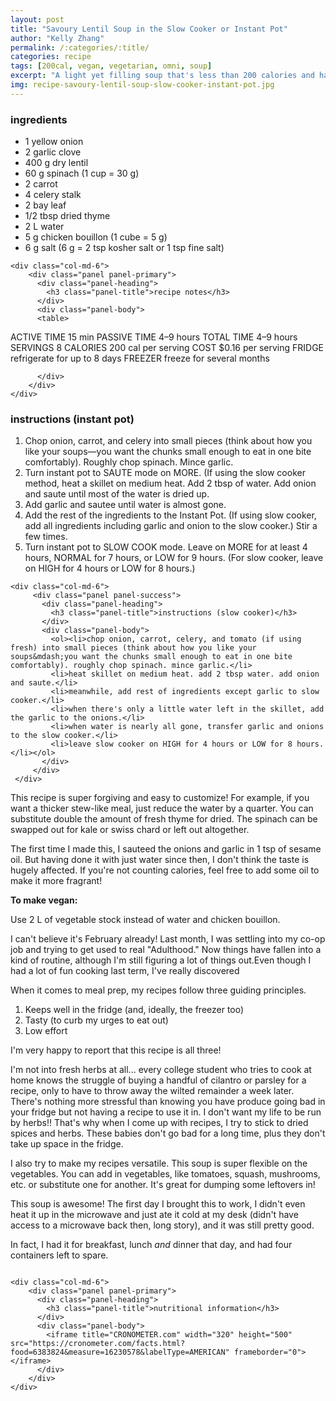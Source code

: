 ```yaml
---
layout: post
title: "Savoury Lentil Soup in the Slow Cooker or Instant Pot"
author: "Kelly Zhang"
permalink: /:categories/:title/
categories: recipe
tags: [200cal, vegan, vegetarian, omni, soup]
excerpt: "A light yet filling soup that's less than 200 calories and has 13 g of protein and 7 g of fiber. It's perfect for meal prep, and freezes well. Vegan and omni options!"
img: recipe-savoury-lentil-soup-slow-cooker-instant-pot.jpg
---
```


<script type="application/ld+json">
{
  "@context": "http://schema.org",
  "@type": "Recipe",
  "author": "Kelly Zhang",
  "keywords": "vegan, soup, meal, diet, weight loss, healthy",
  "cookTime": "PT4H",
  "prepTime": "PT15M",
  "totalTime": "PT4H",
  "cookingMethod": "Slow Cooking",
  "datePublished": "2019-01-13",
  "description": "A light yet filling soup that's less than 200 calories and has 13 g of protein and 7 g of fiber. It's perfect for meal prep, and freezes well. Vegan and omni options!",
  "image": "http://kellyzhang.me/food/images/recipe-savoury-lentil-soup-slow-cooker-instant-pot.jpg",
  "aggregateRating": {
    "@type": "AggregateRating",
    "ratingValue": "5",
    "reviewCount": "8"
  },
  "recipeIngredient": [
    "1 yellow onion",
    "2 garlic cloves",
    "400 g dried lentils",
    "60 g spinach",
    "2 carrots",
    "4 celery stalks",
    "2 bay leaves",
    "0.5 tbsp dried thyme",
    "2 L water",
    "5 g chicken bouillon",
    "6 g salt"
  ],
  "interactionStatistic": {
    "@type": "InteractionCounter",
    "interactionType": "http://schema.org/Comment",
    "userInteractionCount": "140"
  },
  "name": "Savoury Lentil Soup in the Slow Cooker or Instant Pot",
  "estimatedCost": {
    "@type": "MonetaryAmount",
    "currency": "CAD",
    "value": "10"
  },
  "nutrition": {
    "@type": "NutritionInformation",
    "calories": "197 calories",
    "carbohydrateContent": "36.1 grams carbohydrate",
    "fiberContent": "6.6 grams fiber",
    "sugarContent": "3 grams sugar",
    "cholesterolContent": "0 milligrams cholesterol",
    "fatContent": "0.7 grams fat",
    "saturatedFatContent": "0.1 grams saturated fat",
    "unsaturatedFatContent": "0.1 grams unsaturated fat",
    "transFatContent": "6.6 grams trans fat",
    "proteinContent": "13.1 grams protein",
    "sodiumContent": "416.3 milligrams sodium",
    "servingSize": "1.5 cups"
  },

  "tool": [
    {
      "@type": "HowToTool",
      "name": "Slow cooker or Instant Pot"
    },
    {
      "@type": "HowToTool",
      "name": "Skillet (if using slow cooker method)"
    },
    {
      "@type": "HowToTool",
      "name": "Spatula"
    },
    {
      "@type": "HowToTool",
      "name": "Kitchen knife"
    },
    {
      "@type": "HowToTool",
      "name": "Food scale (recommended to count calories accurately)"
    }
  ],

  "recipeCategory": "soup",
  "recipeCuisine": "Canadian",
  "recipeInstructions": [{
    "@type": "HowToStep",
    "text": "Chop onion, carrot, and celery into small pieces. Roughly chop spinach. Mince garlic."
  },{
    "@type": "HowToStep",
    "text": "Turn instant pot to SAUTE mode on MORE. (If using the slow cooker method, heat a skillet on medium heat. Add 2 tbsp of water. Add onion and saute until most of the water is dried up."
  },{
    "@type": "HowToStep",
    "text": "Add garlic and saute until water is almost gone."
  },{
    "@type": "HowToStep",
    "text": "Add the rest of the ingredients to the Instant Pot. (If using slow cooker, add all ingredients including garlic and onion to the slow cooker.) Stir a few times."
  },{
    "@type": "HowToStep",
    "text": "Turn instant pot to SLOW COOK mode. Leave on MORE for at least 4 hours, NORMAL for 7 hours, or LOW for 9 hours. (For slow cooker, leave on HIGH for 4 hours or LOW for 8 hours.)"
  }],  
  "recipeYield": "8 servings",
  "suitableForDiet": [
    "http://schema.org/LowFatDiet",
    "http://schema.org/GlutenFreeDiet",
    "http://schema.org/VeganDiet",
    "http://schema.org/VegetarianDiet",
    "http://schema.org/LowCalorieDiet",
    "http://schema.org/HalalDiet",
    "http://schema.org/HinduDiet",
    "http://schema.org/KosherDiet",
    "http://schema.org/LowLactoseDiet"
  ]
}
</script>


<div class="row">
    <div class="col-md-6">
        <div class="panel panel-primary">
          <div class="panel-heading">
            <h3 class="panel-title">ingredients</h3>
          </div>
          <div class="panel-body">
            <ul>
              <li>1 yellow onion</li>
              <li>2 garlic clove</li>
              <li>400 g dry lentil</li>
              <li>60 g spinach (1 cup = 30 g)</li>
              <li>2 carrot</li>
              <li>4 celery stalk</li>
              <li>2 bay leaf</li>
              <li>1/2 tbsp dried thyme</li>
              <li>2 L water</li>
              <li>5 g chicken bouillon (1 cube = 5 g)</li>
              <li>6 g salt (6 g = 2 tsp kosher salt or 1 tsp fine salt)</li>
            </ul>
          </div>
        </div>
    </div>

    <div class="col-md-6">
        <div class="panel panel-primary">
          <div class="panel-heading">
            <h3 class="panel-title">recipe notes</h3>
          </div>
          <div class="panel-body">
          <table>

<tr>
<th>ACTIVE TIME</th>
<td>15 min</td>
</tr>

<tbody>
<tr>
<th>PASSIVE TIME</th>
<td>4–9 hours</td>
</tr>
<tr>
<th>TOTAL TIME</th>
<td>4–9 hours</td>
</tr>
<tr>
<th>SERVINGS</th>
<td>8</td>
</tr>
<tr>
<th>CALORIES</th>
<td>200 cal per serving</td>
</tr>
<tr>
<th>COST</th>
<td>$0.16 per serving</td>
</tr>
<tr>
<th>FRIDGE</th>
<td>refrigerate for up to 8 days</td>
</tr>
<tr>
<th>FREEZER</th>
<td>freeze for several months</td>
</tr>
</tbody>
</table>

          </div>
        </div>
    </div>
</div>

<div class="row">
   <div class="col-md-6">
        <div class="panel panel-success">
          <div class="panel-heading">
            <h3 class="panel-title">instructions (instant pot)</h3>
          </div>
          <div class="panel-body">
            <ol><li>Chop onion, carrot, and celery into small pieces (think about how you like your soups&mdash;you want the chunks small enough to eat in one bite comfortably). Roughly chop spinach. Mince garlic.</li>
            <li>Turn instant pot to SAUTE mode on MORE. (If using the slow cooker method, heat a skillet on medium heat. Add 2 tbsp of water. Add onion and saute until most of the water is dried up.</li>
            <li>Add garlic and sautee until water is almost gone.</li>
            <li>Add the rest of the ingredients to the Instant Pot. (If using slow cooker, add all ingredients including garlic and onion to the slow cooker.) Stir a few times.</li>
            <li>Turn instant pot to SLOW COOK mode. Leave on MORE for at least 4 hours, NORMAL for 7 hours, or LOW for 9 hours. (For slow cooker, leave on HIGH for 4 hours or LOW for 8 hours.)</li></ol>
          </div>
        </div>
    </div>

    <div class="col-md-6">
         <div class="panel panel-success">
           <div class="panel-heading">
             <h3 class="panel-title">instructions (slow cooker)</h3>
           </div>
           <div class="panel-body">
             <ol><li>chop onion, carrot, celery, and tomato (if using fresh) into small pieces (think about how you like your soups&mdash;you want the chunks small enough to eat in one bite comfortably). roughly chop spinach. mince garlic.</li>
             <li>heat skillet on medium heat. add 2 tbsp water. add onion and saute.</li>
             <li>meanwhile, add rest of ingredients except garlic to slow cooker.</li>
             <li>when there's only a little water left in the skillet, add the garlic to the onions.</li>
             <li>when water is nearly all gone, transfer garlic and onions to the slow cooker.</li>
             <li>leave slow cooker on HIGH for 4 hours or LOW for 8 hours.</li></ol>
           </div>
         </div>
     </div>
</div>

<p>This recipe is super forgiving and easy to customize! For example, if you want a thicker stew-like meal, just reduce the water by a quarter. You can substitute double the amount of fresh thyme for dried. The spinach can be swapped out for kale or swiss chard or left out altogether.</p>
<p>The first time I made this, I sauteed the onions and garlic in 1 tsp of sesame oil. But having done it with just water since then, I don't think the taste is hugely affected. If you're not counting calories, feel free to add some oil to make it more fragrant!</p>
<b>To make vegan:</b>
<p>Use 2 L of vegetable stock instead of water and chicken bouillon.</p>

I can't believe it's February already! Last month, I was settling into my co-op job and trying to get used to real "Adulthood."  Now things have fallen into a kind of routine, although I'm still figuring a lot of things out.Even though I had a lot of fun cooking last term, I've really discovered

When it comes to meal prep, my recipes follow three guiding principles.

1. Keeps well in the fridge (and, ideally, the freezer too)
1. Tasty (to curb my urges to eat out)
1. Low effort

I'm very happy to report that this recipe is all three!

I'm not into fresh herbs at all... every college student who tries to cook at home knows the struggle of buying a handful of cilantro or parsley for a recipe, only to have to throw away the wilted remainder a week later. There's nothing more stressful than knowing you have produce going bad in your fridge but not having a recipe to use it in. I don't want my life to be run by herbs!! That's why when I come up with recipes, I try to stick to dried spices and herbs. These babies don't go bad for a long time, plus they don't take up space in the fridge.

I also try to make my recipes versatile. This soup is super flexible on the vegetables. You can add in vegetables, like tomatoes, squash, mushrooms, etc. or substitute one for another. It's great for dumping some leftovers in!

This soup is awesome! The first day I brought this to work, I didn't even heat it up in the microwave and just ate it cold at my desk (didn't have access to a microwave back then, long story), and it was still pretty good.

In fact, I had it for breakfast, lunch *and* dinner that day, and had four containers left to spare.

<div class="row" style= "float:right;position: relative;">

    <div class="col-md-6">
        <div class="panel panel-primary">
          <div class="panel-heading">
            <h3 class="panel-title">nutritional information</h3>
          </div>
          <div class="panel-body">
            <iframe title="CRONOMETER.com" width="320" height="500" src="https://cronometer.com/facts.html?food=6383824&measure=16230578&labelType=AMERICAN" frameborder="0"></iframe>
          </div>
        </div>
    </div>
</div>
